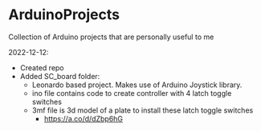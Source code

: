 # ArduinoProjects
Collection of Arduino projects that are personally useful to me

2022-12-12:
- Created repo
- Added SC_board folder:
  - Leonardo based project. Makes use of Arduino Joystick library.
  - ino file contains code to create controller with 4 latch toggle switches
  - 3mf file is 3d model of a plate to install these latch toggle switches
      - https://a.co/d/dZbp6hG

